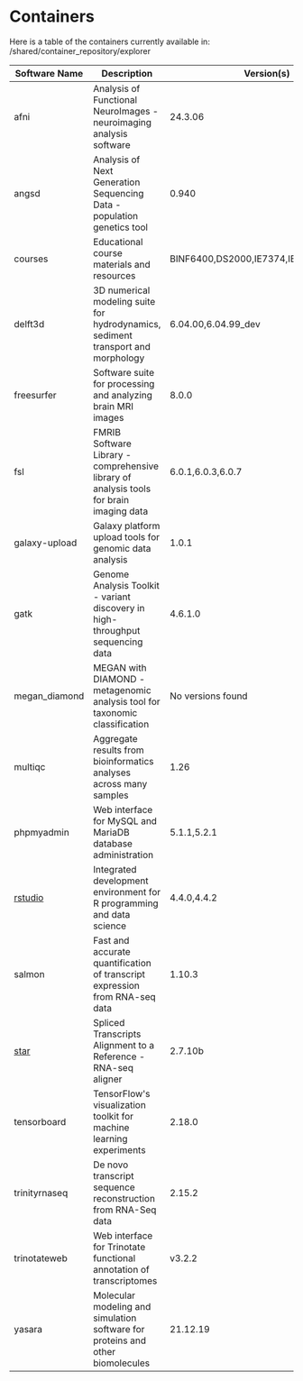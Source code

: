 # Containers 
Here is a table of the containers currently available in: /shared/container_repository/explorer

| Software Name | Description | Version(s) |
|---------------|-------------|------------|
| afni | Analysis of Functional NeuroImages - neuroimaging analysis software | 24.3.06 |
| angsd | Analysis of Next Generation Sequencing Data - population genetics tool | 0.940 |
| courses | Educational course materials and resources | BINF6400,DS2000,IE7374,IE7500,jupyterlab |
| delft3d | 3D numerical modeling suite for hydrodynamics, sediment transport and morphology | 6.04.00,6.04.99_dev |
| freesurfer | Software suite for processing and analyzing brain MRI images | 8.0.0 |
| fsl | FMRIB Software Library - comprehensive library of analysis tools for brain imaging data | 6.0.1,6.0.3,6.0.7 |
| galaxy-upload | Galaxy platform upload tools for genomic data analysis | 1.0.1 |
| gatk | Genome Analysis Toolkit - variant discovery in high-throughput sequencing data | 4.6.1.0 |
| megan_diamond | MEGAN with DIAMOND - metagenomic analysis tool for taxonomic classification | No versions found |
| multiqc | Aggregate results from bioinformatics analyses across many samples | 1.26 |
| phpmyadmin | Web interface for MySQL and MariaDB database administration | 5.1.1,5.2.1 |
| [rstudio](../software/systemwide/r.md) | Integrated development environment for R programming and data science | 4.4.0,4.4.2 |
| salmon | Fast and accurate quantification of transcript expression from RNA-seq data | 1.10.3 |
| [star](apptainer.md#example-using-an-image-already-located-on-the-file-system) | Spliced Transcripts Alignment to a Reference - RNA-seq aligner | 2.7.10b |
| tensorboard | TensorFlow's visualization toolkit for machine learning experiments | 2.18.0 |
| trinityrnaseq | De novo transcript sequence reconstruction from RNA-Seq data | 2.15.2 |
| trinotateweb | Web interface for Trinotate functional annotation of transcriptomes | v3.2.2 |
| yasara | Molecular modeling and simulation software for proteins and other biomolecules | 21.12.19 |
